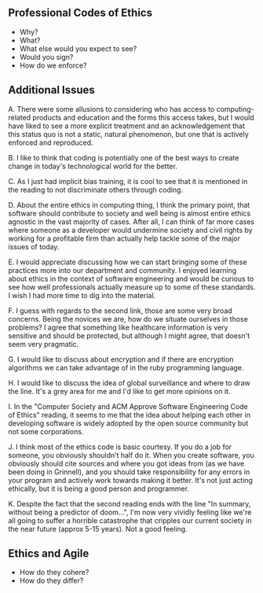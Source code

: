 ---
---
Professional Codes of Ethics
----------------------------

* Why?
* What?
* What else would you expect to see?
* Would you sign?
* How do we enforce?

Additional Issues
-----------------

A. There were some allusions to considering who has access to
computing-related products and education and the forms this access
takes, but I would have liked to see a more explicit treatment and an
acknowledgement that this status quo is not a static, natural phenomenon,
but one that is actively enforced and reproduced.

B. I like to think that coding is potentially one of the best ways to create
change in today's technological world for the better.

C. As I just had implicit bias training, it is cool to see that it is mentioned in the reading to not discriminate others through coding. 

D. About the entire ethics in computing thing, I think the primary point,
that software should contribute to society and well being is almost entire
ethics agnostic in the vast majority of cases. After all, I can think of
far more cases where someone as a developer would undermine society and
civil rights by working for a profitable firm than actually help tackle
some of the major issues of today.

E. I would appreciate discussing how we can start bringing some of these
practices more into our department and community. I enjoyed learning about
ethics in the context of software engineering and would be curious to see
how well professionals actually measure up to some of these standards. I
wish I had more time to dig into the material.

F.  I guess with regards to the second link, those are some very broad
concerns. Being the novices we are, how do we situate ourselves in
those problems? I agree that something like healthcare information is
very sensitive and should be protected, but although I might agree,
that doesn't seem very pragmatic.

G. I would like to discuss about encryption and if there are encryption
algorithms we can take advantage of in the ruby programming language.

H. I would like to discuss the idea of global surveillance and where to
draw the line.  It's a grey area for me and I'd like to get more opinions
on it.

I. In the "Computer Society and ACM Approve Software Engineering Code of
Ethics" reading, it seems to me that the idea about helping each other
in developing software is widely adopted by the open source community
but not some corporations.

J. I think most of the ethics code is basic courtesy. If you do a job for
someone, you obviously shouldn’t half do it. When you create software,
you obviously should cite sources and where you got ideas from (as we
have been doing in Grinnell), and you should take responsibility for any
errors in your program and actively work towards making it better. It's
not just acting ethically, but it is being a good person and programmer.

K. Despite the fact that the second reading ends with the line "In
summary, without being a predictor of doom...", I'm now very vividly
feeling like we're all going to suffer a horrible catastrophe that
cripples our current society in the near future (approx 5-15 years). Not
a good feeling.

Ethics and Agile
----------------

* How do they cohere?
* How do they differ?
